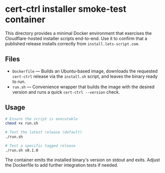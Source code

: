# cert-ctrl installer smoke-test container

This directory provides a minimal Docker environment that exercises the Cloudflare-hosted installer scripts end-to-end. Use it to confirm that a published release installs correctly from `install.lets-script.com`.

## Files

- `Dockerfile` &mdash; Builds an Ubuntu-based image, downloads the requested `cert-ctrl` release via the `install.sh` script, and leaves the binary ready to run.
- `run.sh` &mdash; Convenience wrapper that builds the image with the desired version and runs a quick `cert-ctrl --version` check.

## Usage

```bash
# Ensure the script is executable
chmod +x run.sh

# Test the latest release (default)
./run.sh

# Test a specific tagged release
./run.sh v0.1.0
```

The container emits the installed binary's version on stdout and exits. Adjust the Dockerfile to add further integration tests if needed.
